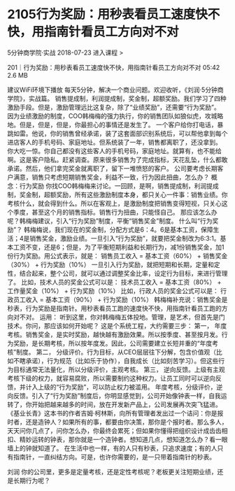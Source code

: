 # 2105行为奖励：用秒表看员工速度快不快，用指南针看员工方向对不对


5分钟商学院·实战
2018-07-23
进入课程 >

201｜行为奖励：用秒表看员工速度快不快，用指南针看员工方向对不对
05:42 2.6 MB

建议WiFi环境下播放
每天5分钟，解决一个商业问题。欢迎收听，《刘润·5分钟商学院》，实战篇。
销售提成制，利润提成制，奖金制，超额奖励。我们学习了四种激励手段。但是，激励管理远比这复杂，除了“业绩奖励”，还需要“行为奖励”。
因为业绩激励的制度，COO韩梅梅的强力执行，你的销售团队如狼似虎，攻城略地。但是，但是，但是，你最担心的事情还是发生了。
一个客户给你打电话，暴跳如雷。他说，你的销售曾经承诺，装了这套面部识别系统后，可以帮他拿到每个进店客人的手机号码、家庭地址。但系统装了一年，销售都离职了，还没拿到。
你大吃一惊。你自己都没有这些客人的手机号码，家庭地址。就算有，也不能给啊。这是客户隐私。赶紧调查。原来很多销售为了完成指标，天花乱坠，什么都敢承诺。然后，他们拿完奖金就离职了，留下一堆愤怒的客户。
公司要考虑长期客户满意，销售只考虑短期销售奖金，利益不一致，行为因此扭曲，怎么办？
概念：行为奖励
你找COO韩梅梅来讨论。一回顾，是啊，销售提成制，利润提成制，奖金制，超额奖励，所有这些激励制度本身，都只关心一件事：销售业绩。你考核什么，就会得到什么。所以在客观上，是激励制度把销售变得短视，只关心这个季度，甚至这个月的销售指标。销售行为扭曲，只能怪自己。
那应该怎么办呢？韩梅梅建议，引入“行为奖励”制度，平衡“销售奖金”制度。
什么叫“行为奖励”？
韩梅梅说，我们现在的奖金制，分配方式是6：4。6是基本工资，保障生活；4是销售奖金，激励业绩。一旦引入“行为奖励”，就要把奖金制改为6:3:1。基本工资不变，还是6；但是，为了平衡短期利益和长期行为，减1份销售奖金，加1份行为奖励。用公式表示，就是：
销售员工收入 = 基本工资（60%） + 销售奖金（30%） + 行为奖励（10%）
一旦引入行为奖励，就把短期和长期，定量和定性，结合起来，整个公司，就可以通过调整奖金比率，设定行为目标，来进行管理了。
比如，技术人员的奖金公式可以是：
技术员工收入 = 基本工资（80%） + 工作量奖金（10%） + 行为奖励（10%）
比如，行政人员的奖金公式可以是：
行政员工收入 = 基本工资（90%） + 行为奖励（10%）
韩梅梅补充说：销售奖金是秒表，行为奖励是指南针。用秒表看员工跑的速度快不快，用指南针看员工跑的方向对不对。
运用：
听到这里，你对韩梅梅五体投地。管理，是艺术，但首先是门技术。你问，那应该如何开始呢？
这是个系统工程，大约需要三步：
第一， 年度考核。销售奖金，是实时奖励，越快越有激励效果。所以按季度、甚至按月发。行为奖励，是长期考核，所以按年度发。因此，公司需要建立长短并重的“年度考核”制度。
第二， 分级评价。行为目标，从CEO层层往下分解，包含价值观（比如不瞎承诺），行为规范（比如乐于协作），自我成长（比如刻苦学习）。但这些行为目标通常无法量化，所以分级评价，主观考核。
第三， 逆向反馈。上级有主观考核下级的权力，就容易腐败，所以需要制约这种权力。让员工同时可以逆向反馈，并计入上级的“行为奖励”，可以防止权力被滥用。
年度考核，分级评价，逆向反馈。引入了“行为奖励”制度后，你明显感觉到，公司开始像钟表一样，自我运转了，你开始把越来越多的时间，放在开发新产品上，公司发展再次突飞猛进。
《基业长青》这本书的作者吉姆·柯林斯，向所有管理者发出过一个诘问：你是报时者，还是造钟人？如果所有的事，都要由你决策，那你是个报时者。那么多人，天天问你几点了，问你怎么办，你最终会累死；但如果你懂得把组织设计成齿齿相扣、精妙运转的钟表，那你就是一个造钟者。想知道几点，想知道怎么办？看一眼墙上的钟就知道了。
在生活中也一样，有的人只有秒表，只追求速度；有的人只有指南针，一直纠结方向。可是，也许你需要的，是一只带着指南针的秒表。


刘润
你的公司里，更多是定量考核，还是定性考核呢？老板更关注短期业绩，还是长期行为呢？